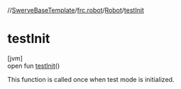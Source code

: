 //[SwerveBaseTemplate](../../../index.md)/[frc.robot](../index.md)/[Robot](index.md)/[testInit](test-init.md)

# testInit

[jvm]\
open fun [testInit](test-init.md)()

This function is called once when test mode is initialized.
